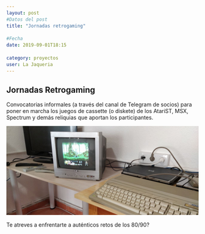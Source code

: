 ```yaml
---
layout: post
#Datos del post
title: "Jornadas retrogaming"

#Fecha
date: 2019-09-01T18:15

category: proyectos
user: La Jaqueria
---
```


## Jornadas Retrogaming

Convocatorias informales (a través del canal de Telegram de socios) para poner en marcha los juegos de cassette (o diskete) de los AtariST, MSX, Spectrum y demás reliquias que aportan los participantes.

![retrogaming](/recursos/2020-09-01/jornadas_retrogaming.jpg)

Te atreves a enfrentarte a auténticos retos de los 80/90?
